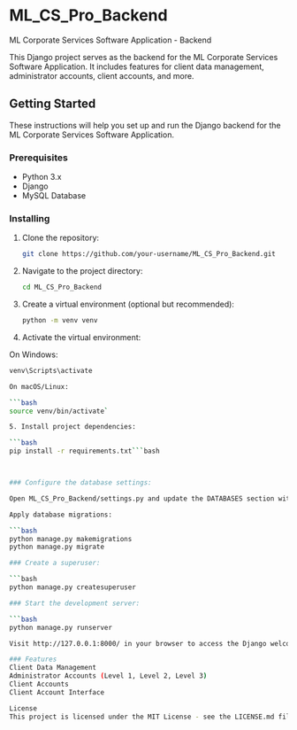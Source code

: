 # ML_CS_Pro_Backend

ML Corporate Services Software Application - Backend

This Django project serves as the backend for the ML Corporate Services Software Application. It includes features for client data management, administrator accounts, client accounts, and more.

## Getting Started

These instructions will help you set up and run the Django backend for the ML Corporate Services Software Application.

### Prerequisites

- Python 3.x
- Django
- MySQL Database

### Installing

1. Clone the repository:

   ```bash
   git clone https://github.com/your-username/ML_CS_Pro_Backend.git

2. Navigate to the project directory:

   ```bash
   cd ML_CS_Pro_Backend

3. Create a virtual environment (optional but recommended):

   ```bash
   python -m venv venv

4. Activate the virtual environment:

On Windows:

   ```bash
   venv\Scripts\activate

On macOS/Linux:

   ```bash
   source venv/bin/activate`

5. Install project dependencies:

   ```bash
   pip install -r requirements.txt```bash



### Configure the database settings:

   Open ML_CS_Pro_Backend/settings.py and update the DATABASES section with your MySQL database details.

   Apply database migrations:

   ```bash
   python manage.py makemigrations
   python manage.py migrate

### Create a superuser:

   ```bash
   python manage.py createsuperuser

### Start the development server:

   ```bash
   python manage.py runserver

   Visit http://127.0.0.1:8000/ in your browser to access the Django welcome page.

### Features
Client Data Management
Administrator Accounts (Level 1, Level 2, Level 3)
Client Accounts
Client Account Interface

License
This project is licensed under the MIT License - see the LICENSE.md file for details.
